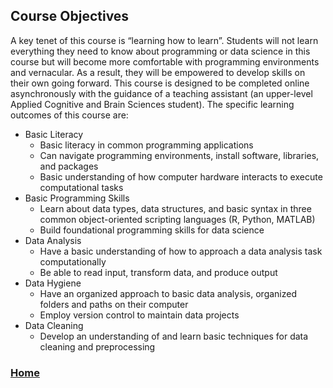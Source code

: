 ## Course Objectives

A key tenet of this course is “learning how to learn”. Students will not learn everything they need to know about programming or data science in this course but will become more comfortable with programming environments and vernacular. As a result, they will be empowered to develop skills on their own going forward. This course is designed to be completed online asynchronously with the guidance of a teaching assistant (an upper-level Applied Cognitive and Brain Sciences student). 
The specific learning outcomes of this course are:

* Basic Literacy
  * Basic literacy in common programming applications
  * Can navigate programming environments, install software, libraries, and packages
  * Basic understanding of how computer hardware interacts to execute computational tasks
* Basic Programming Skills
  * Learn about data types, data structures, and basic syntax in three common object-oriented scripting languages (R, Python, MATLAB)
  * Build foundational programming skills for data science
* Data Analysis
  * Have a basic understanding of how to approach a data analysis task computationally
  * Be able to read input, transform data, and produce output
* Data Hygiene
  * Have an organized approach to basic data analysis, organized folders and paths on their computer
  * Employ version control to maintain data projects
* Data Cleaning
  * Develop an understanding of and learn basic techniques for data cleaning and preprocessing



### [Home](https://bdeck8317.github.io/compPsy.github.io/)
